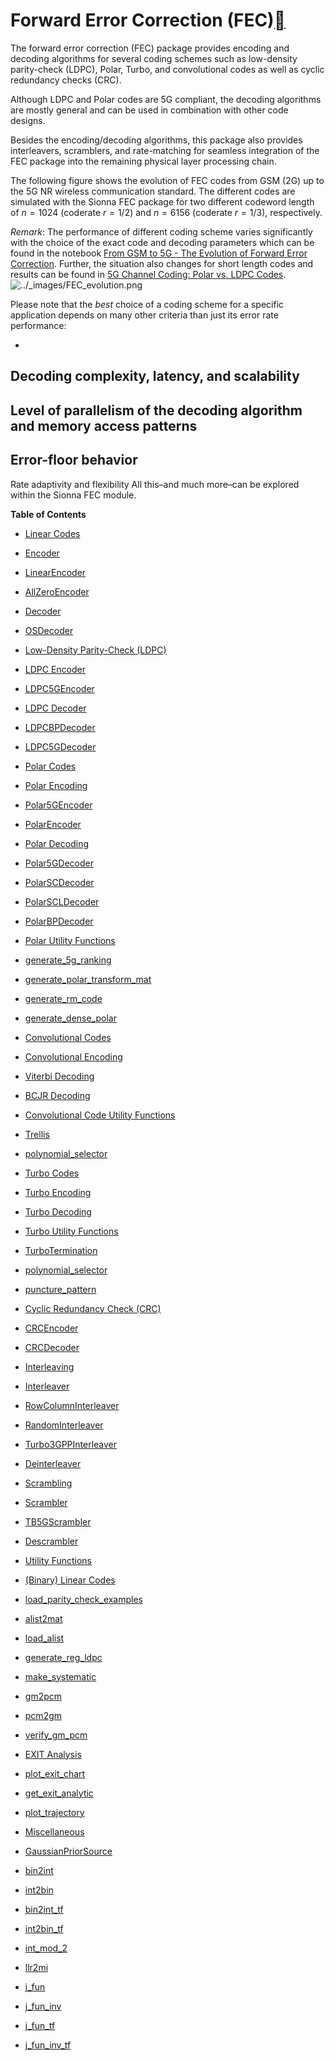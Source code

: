 
# Forward Error Correction (FEC)<a class="headerlink" href="https://nvlabs.github.io/sionna/#forward-error-correction-fec" title="Permalink to this headline"></a>

The forward error correction (FEC) package provides encoding and decoding
algorithms for several coding schemes such as low-density parity-check (LDPC),
Polar, Turbo, and convolutional codes as well as cyclic redundancy checks (CRC).

Although LDPC and Polar codes are 5G compliant, the decoding
algorithms are mostly general and can be used in combination with other
code designs.

Besides the encoding/decoding algorithms, this package also provides
interleavers, scramblers, and rate-matching for seamless integration of the FEC
package into the remaining physical layer processing chain.

The following figure shows the evolution of FEC codes from GSM (2G) up to the
5G NR wireless communication standard. The different codes are simulated with
the Sionna FEC package for two different codeword length of $n=1024$
(coderate $r=1/2$) and $n=6156$ (coderate $r=1/3$),
respectively.

<em>Remark</em>: The performance of different coding scheme varies significantly with
the choice of the exact code and decoding parameters which can be
found in the notebook <a class="reference external" href="https://nvlabs.github.io/sionna/../examples/Evolution_of_FEC.html">From GSM to 5G - The Evolution of Forward Error Correction</a>. Further, the situation also changes for short length codes and results can be found in <a class="reference external" href="https://nvlabs.github.io/sionna/../examples/5G_Channel_Coding_Polar_vs_LDPC_Codes.html">5G Channel Coding: Polar vs. LDPC Codes</a>.
<img alt="../_images/FEC_evolution.png" src="https://nvlabs.github.io/sionna/_images/FEC_evolution.png" />

Please note that the <em>best</em> choice of a coding scheme for a specific application
depends on many other criteria than just its error rate performance:

- 
Decoding complexity, latency, and scalability
- 
Level of parallelism of the decoding algorithm and memory access patterns
- 
Error-floor behavior
- 
Rate adaptivity and flexibility
All this–and much more–can be explored within the Sionna FEC module.

**Table of Contents**

- <a class="reference internal" href="https://nvlabs.github.io/sionna/fec.linear.html">Linear Codes</a>
- <a class="reference internal" href="https://nvlabs.github.io/sionna/fec.linear.html#encoder">Encoder</a>
- <a class="reference internal" href="https://nvlabs.github.io/sionna/fec.linear.html#linearencoder">LinearEncoder</a>
- <a class="reference internal" href="https://nvlabs.github.io/sionna/fec.linear.html#allzeroencoder">AllZeroEncoder</a>


- <a class="reference internal" href="https://nvlabs.github.io/sionna/fec.linear.html#decoder">Decoder</a>
- <a class="reference internal" href="https://nvlabs.github.io/sionna/fec.linear.html#osdecoder">OSDecoder</a>




- <a class="reference internal" href="https://nvlabs.github.io/sionna/fec.ldpc.html">Low-Density Parity-Check (LDPC)</a>
- <a class="reference internal" href="https://nvlabs.github.io/sionna/fec.ldpc.html#ldpc-encoder">LDPC Encoder</a>
- <a class="reference internal" href="https://nvlabs.github.io/sionna/fec.ldpc.html#ldpc5gencoder">LDPC5GEncoder</a>


- <a class="reference internal" href="https://nvlabs.github.io/sionna/fec.ldpc.html#ldpc-decoder">LDPC Decoder</a>
- <a class="reference internal" href="https://nvlabs.github.io/sionna/fec.ldpc.html#ldpcbpdecoder">LDPCBPDecoder</a>
- <a class="reference internal" href="https://nvlabs.github.io/sionna/fec.ldpc.html#ldpc5gdecoder">LDPC5GDecoder</a>




- <a class="reference internal" href="https://nvlabs.github.io/sionna/fec.polar.html">Polar Codes</a>
- <a class="reference internal" href="https://nvlabs.github.io/sionna/fec.polar.html#polar-encoding">Polar Encoding</a>
- <a class="reference internal" href="https://nvlabs.github.io/sionna/fec.polar.html#polar5gencoder">Polar5GEncoder</a>
- <a class="reference internal" href="https://nvlabs.github.io/sionna/fec.polar.html#polarencoder">PolarEncoder</a>


- <a class="reference internal" href="https://nvlabs.github.io/sionna/fec.polar.html#polar-decoding">Polar Decoding</a>
- <a class="reference internal" href="https://nvlabs.github.io/sionna/fec.polar.html#polar5gdecoder">Polar5GDecoder</a>
- <a class="reference internal" href="https://nvlabs.github.io/sionna/fec.polar.html#polarscdecoder">PolarSCDecoder</a>
- <a class="reference internal" href="https://nvlabs.github.io/sionna/fec.polar.html#polarscldecoder">PolarSCLDecoder</a>
- <a class="reference internal" href="https://nvlabs.github.io/sionna/fec.polar.html#polarbpdecoder">PolarBPDecoder</a>


- <a class="reference internal" href="https://nvlabs.github.io/sionna/fec.polar.html#polar-utility-functions">Polar Utility Functions</a>
- <a class="reference internal" href="https://nvlabs.github.io/sionna/fec.polar.html#generate-5g-ranking">generate_5g_ranking</a>
- <a class="reference internal" href="https://nvlabs.github.io/sionna/fec.polar.html#generate-polar-transform-mat">generate_polar_transform_mat</a>
- <a class="reference internal" href="https://nvlabs.github.io/sionna/fec.polar.html#generate-rm-code">generate_rm_code</a>
- <a class="reference internal" href="https://nvlabs.github.io/sionna/fec.polar.html#generate-dense-polar">generate_dense_polar</a>




- <a class="reference internal" href="https://nvlabs.github.io/sionna/fec.conv.html">Convolutional Codes</a>
- <a class="reference internal" href="https://nvlabs.github.io/sionna/fec.conv.html#convolutional-encoding">Convolutional Encoding</a>
- <a class="reference internal" href="https://nvlabs.github.io/sionna/fec.conv.html#viterbi-decoding">Viterbi Decoding</a>
- <a class="reference internal" href="https://nvlabs.github.io/sionna/fec.conv.html#bcjr-decoding">BCJR Decoding</a>
- <a class="reference internal" href="https://nvlabs.github.io/sionna/fec.conv.html#convolutional-code-utility-functions">Convolutional Code Utility Functions</a>
- <a class="reference internal" href="https://nvlabs.github.io/sionna/fec.conv.html#trellis">Trellis</a>
- <a class="reference internal" href="https://nvlabs.github.io/sionna/fec.conv.html#polynomial-selector">polynomial_selector</a>




- <a class="reference internal" href="https://nvlabs.github.io/sionna/fec.turbo.html">Turbo Codes</a>
- <a class="reference internal" href="https://nvlabs.github.io/sionna/fec.turbo.html#turbo-encoding">Turbo Encoding</a>
- <a class="reference internal" href="https://nvlabs.github.io/sionna/fec.turbo.html#turbo-decoding">Turbo Decoding</a>
- <a class="reference internal" href="https://nvlabs.github.io/sionna/fec.turbo.html#turbo-utility-functions">Turbo Utility Functions</a>
- <a class="reference internal" href="https://nvlabs.github.io/sionna/fec.turbo.html#turbotermination">TurboTermination</a>
- <a class="reference internal" href="https://nvlabs.github.io/sionna/fec.turbo.html#polynomial-selector">polynomial_selector</a>
- <a class="reference internal" href="https://nvlabs.github.io/sionna/fec.turbo.html#puncture-pattern">puncture_pattern</a>




- <a class="reference internal" href="https://nvlabs.github.io/sionna/fec.crc.html">Cyclic Redundancy Check (CRC)</a>
- <a class="reference internal" href="https://nvlabs.github.io/sionna/fec.crc.html#crcencoder">CRCEncoder</a>
- <a class="reference internal" href="https://nvlabs.github.io/sionna/fec.crc.html#crcdecoder">CRCDecoder</a>


- <a class="reference internal" href="https://nvlabs.github.io/sionna/fec.interleaving.html">Interleaving</a>
- <a class="reference internal" href="https://nvlabs.github.io/sionna/fec.interleaving.html#interleaver">Interleaver</a>
- <a class="reference internal" href="https://nvlabs.github.io/sionna/fec.interleaving.html#rowcolumninterleaver">RowColumnInterleaver</a>
- <a class="reference internal" href="https://nvlabs.github.io/sionna/fec.interleaving.html#randominterleaver">RandomInterleaver</a>
- <a class="reference internal" href="https://nvlabs.github.io/sionna/fec.interleaving.html#turbo3gppinterleaver">Turbo3GPPInterleaver</a>


- <a class="reference internal" href="https://nvlabs.github.io/sionna/fec.interleaving.html#deinterleaver">Deinterleaver</a>


- <a class="reference internal" href="https://nvlabs.github.io/sionna/fec.scrambling.html">Scrambling</a>
- <a class="reference internal" href="https://nvlabs.github.io/sionna/fec.scrambling.html#scrambler">Scrambler</a>
- <a class="reference internal" href="https://nvlabs.github.io/sionna/fec.scrambling.html#tb5gscrambler">TB5GScrambler</a>
- <a class="reference internal" href="https://nvlabs.github.io/sionna/fec.scrambling.html#descrambler">Descrambler</a>


- <a class="reference internal" href="https://nvlabs.github.io/sionna/fec.utils.html">Utility Functions</a>
- <a class="reference internal" href="https://nvlabs.github.io/sionna/fec.utils.html#binary-linear-codes">(Binary) Linear Codes</a>
- <a class="reference internal" href="https://nvlabs.github.io/sionna/fec.utils.html#load-parity-check-examples">load_parity_check_examples</a>
- <a class="reference internal" href="https://nvlabs.github.io/sionna/fec.utils.html#alist2mat">alist2mat</a>
- <a class="reference internal" href="https://nvlabs.github.io/sionna/fec.utils.html#load-alist">load_alist</a>
- <a class="reference internal" href="https://nvlabs.github.io/sionna/fec.utils.html#generate-reg-ldpc">generate_reg_ldpc</a>
- <a class="reference internal" href="https://nvlabs.github.io/sionna/fec.utils.html#make-systematic">make_systematic</a>
- <a class="reference internal" href="https://nvlabs.github.io/sionna/fec.utils.html#gm2pcm">gm2pcm</a>
- <a class="reference internal" href="https://nvlabs.github.io/sionna/fec.utils.html#pcm2gm">pcm2gm</a>
- <a class="reference internal" href="https://nvlabs.github.io/sionna/fec.utils.html#verify-gm-pcm">verify_gm_pcm</a>


- <a class="reference internal" href="https://nvlabs.github.io/sionna/fec.utils.html#exit-analysis">EXIT Analysis</a>
- <a class="reference internal" href="https://nvlabs.github.io/sionna/fec.utils.html#plot-exit-chart">plot_exit_chart</a>
- <a class="reference internal" href="https://nvlabs.github.io/sionna/fec.utils.html#get-exit-analytic">get_exit_analytic</a>
- <a class="reference internal" href="https://nvlabs.github.io/sionna/fec.utils.html#plot-trajectory">plot_trajectory</a>


- <a class="reference internal" href="https://nvlabs.github.io/sionna/fec.utils.html#miscellaneous">Miscellaneous</a>
- <a class="reference internal" href="https://nvlabs.github.io/sionna/fec.utils.html#gaussianpriorsource">GaussianPriorSource</a>
- <a class="reference internal" href="https://nvlabs.github.io/sionna/fec.utils.html#bin2int">bin2int</a>
- <a class="reference internal" href="https://nvlabs.github.io/sionna/fec.utils.html#int2bin">int2bin</a>
- <a class="reference internal" href="https://nvlabs.github.io/sionna/fec.utils.html#bin2int-tf">bin2int_tf</a>
- <a class="reference internal" href="https://nvlabs.github.io/sionna/fec.utils.html#int2bin-tf">int2bin_tf</a>
- <a class="reference internal" href="https://nvlabs.github.io/sionna/fec.utils.html#int-mod-2">int_mod_2</a>
- <a class="reference internal" href="https://nvlabs.github.io/sionna/fec.utils.html#llr2mi">llr2mi</a>
- <a class="reference internal" href="https://nvlabs.github.io/sionna/fec.utils.html#j-fun">j_fun</a>
- <a class="reference internal" href="https://nvlabs.github.io/sionna/fec.utils.html#j-fun-inv">j_fun_inv</a>
- <a class="reference internal" href="https://nvlabs.github.io/sionna/fec.utils.html#j-fun-tf">j_fun_tf</a>
- <a class="reference internal" href="https://nvlabs.github.io/sionna/fec.utils.html#j-fun-inv-tf">j_fun_inv_tf</a>



